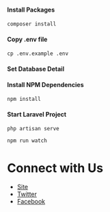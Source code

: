 #### Install Packages

```
composer install
```

#### Copy .env file

```
cp .env.example .env
```

#### Set Database Detail

#### Install NPM Dependencies

```
npm install
```

#### Start Laravel Project

```
php artisan serve
```

```
npm run watch
```

# Connect with Us

-   [Site](https://techvblogs.com/)
-   [Twitter](https://twitter.com/techvblogs)
-   [Facebook](https://facebook.com/techvblogs)
